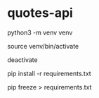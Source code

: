 # quotes-api

python3 -m venv venv

source venv/bin/activate

deactivate

pip install -r requirements.txt

pip freeze > requirements.txt
